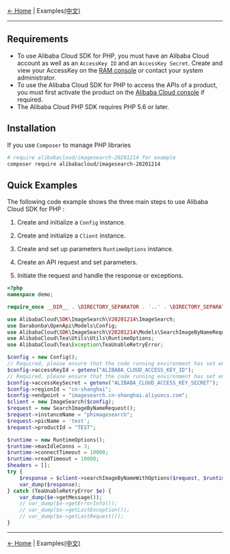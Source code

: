 [← Home](../../README.md) | Examples[(中文)](0-Examples-CN.md)

***

## Requirements

- To use Alibaba Cloud SDK for PHP, you must have an Alibaba Cloud account as well as an `AccessKey ID` and an `AccessKey Secret`. Create and view your AccessKey on the [RAM console](https://ram.console.aliyun.com "RAM console") or contact your system administrator.
- To use the Alibaba Cloud SDK for PHP to access the APIs of a product, you must first activate the product on the [Alibaba Cloud console](https://home.console.aliyun.com) if required.
- The Alibaba Cloud PHP SDK requires PHP 5.6 or later.

## Installation

If you use `Composer` to manage PHP libraries

```bash
# require alibabacloud/imagesearch-20201214 for example
composer require alibabacloud/imagesearch-20201214
```

## Quick Examples

The following code example shows the three main steps to use Alibaba Cloud SDK for PHP :

1. Create and initialize a `Config` instance.

2. Create and initialize a `Client` instance.

3. Create and set up parameters `RuntimeOptions` instance.

4. Create an API request and set parameters.

5. Initiate the request and handle the response or exceptions.

```php
<?php
namespace demo;

require_once __DIR__ . \DIRECTORY_SEPARATOR . '..' . \DIRECTORY_SEPARATOR . 'vendor' . \DIRECTORY_SEPARATOR . 'autoload.php';

use AlibabaCloud\SDK\ImageSearch\V20201214\ImageSearch;
use Darabonba\OpenApi\Models\Config;
use AlibabaCloud\SDK\ImageSearch\V20201214\Models\SearchImageByNameRequest;
use AlibabaCloud\Tea\Utils\Utils\RuntimeOptions;
use AlibabaCloud\Tea\Exception\TeaUnableRetryError;

$config = new Config();
// Required, please ensure that the code running environment has set environment indicators ALIBABA_CLOUD_ACCESS_KEY_ID.
$config->accessKeyId = getenv("ALIBABA_CLOUD_ACCESS_KEY_ID");
// Required, please ensure that the code running environment has set environment indicators ALIBABA_CLOUD_ACCESS_KEY_SECRET.
$config->accessKeySecret = getenv("ALIBABA_CLOUD_ACCESS_KEY_SECRET");
$config->regionId = "cn-shanghai";
$config->endpoint = "imagesearch.cn-shanghai.aliyuncs.com";
$client = new ImageSearch($config);
$request = new SearchImageByNameRequest();
$request->instanceName = "phimagesearch";
$request->picName = 'test';
$request->productId = "TEST";

$runtime = new RuntimeOptions();
$runtime->maxIdleConns = 3;
$runtime->connectTimeout = 10000;
$runtime->readTimeout = 10000;
$headers = [];
try {
    $response = $client->searchImageByNameWithOptions($request, $runtime);
    var_dump($response);
} catch (TeaUnableRetryError $e) {
    var_dump($e->getMessage());
    // var_dump($e->getErrorInfo());
    // var_dump($e->getLastException());
    // var_dump($e->getLastRequest());
}
```

***
[← Home](../../README.md) | Examples[(中文)](0-Examples-CN.md)
